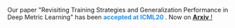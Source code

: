Our paper "Revisiting Training Strategies and Generalization Performance in Deep Metric Learning" has been <b style="color:DodgerBlue;"> accepted at ICML20 </b>. Now on <a type="button" href="https://arxiv.org/pdf/2002.08473.pdf" target="_blank">
<b><u>Arxiv</u></b> ! </a>
